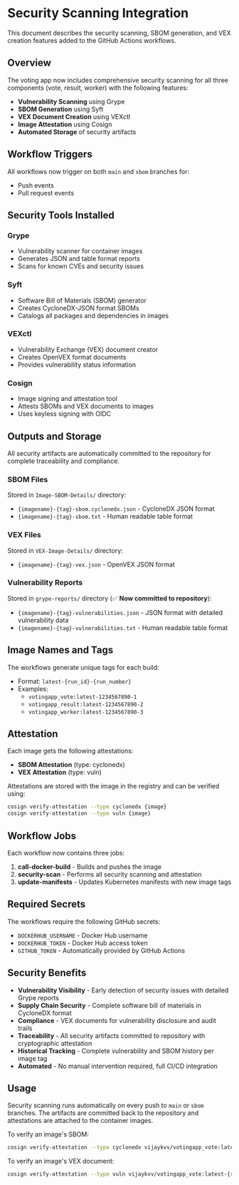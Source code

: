 # Security Scanning Integration

This document describes the security scanning, SBOM generation, and VEX creation features added to the GitHub Actions workflows.

## Overview

The voting app now includes comprehensive security scanning for all three components (vote, result, worker) with the following features:

- **Vulnerability Scanning** using Grype
- **SBOM Generation** using Syft  
- **VEX Document Creation** using VEXctl
- **Image Attestation** using Cosign
- **Automated Storage** of security artifacts

## Workflow Triggers

All workflows now trigger on both `main` and `sbom` branches for:
- Push events
- Pull request events

## Security Tools Installed

### Grype
- Vulnerability scanner for container images
- Generates JSON and table format reports
- Scans for known CVEs and security issues

### Syft
- Software Bill of Materials (SBOM) generator
- Creates CycloneDX-JSON format SBOMs
- Catalogs all packages and dependencies in images

### VEXctl
- Vulnerability Exchange (VEX) document creator
- Creates OpenVEX format documents
- Provides vulnerability status information

### Cosign
- Image signing and attestation tool
- Attests SBOMs and VEX documents to images
- Uses keyless signing with OIDC

## Outputs and Storage

All security artifacts are automatically committed to the repository for complete traceability and compliance.

### SBOM Files
Stored in `Image-SBOM-Details/` directory:
- `{imagename}-{tag}-sbom.cyclonedx.json` - CycloneDX JSON format
- `{imagename}-{tag}-sbom.txt` - Human readable table format

### VEX Files  
Stored in `VEX-Image-Details/` directory:
- `{imagename}-{tag}-vex.json` - OpenVEX JSON format

### Vulnerability Reports
Stored in `grype-reports/` directory (✅ **Now committed to repository**):
- `{imagename}-{tag}-vulnerabilities.json` - JSON format with detailed vulnerability data
- `{imagename}-{tag}-vulnerabilities.txt` - Human readable table format

## Image Names and Tags

The workflows generate unique tags for each build:
- Format: `latest-{run_id}-{run_number}`
- Examples:
  - `votingapp_vote:latest-1234567890-1`
  - `votingapp_result:latest-1234567890-2` 
  - `votingapp_worker:latest-1234567890-3`

## Attestation

Each image gets the following attestations:
- **SBOM Attestation** (type: cyclonedx)
- **VEX Attestation** (type: vuln)

Attestations are stored with the image in the registry and can be verified using:
```bash
cosign verify-attestation --type cyclonedx {image}
cosign verify-attestation --type vuln {image}
```

## Workflow Jobs

Each workflow now contains three jobs:

1. **call-docker-build** - Builds and pushes the image
2. **security-scan** - Performs all security scanning and attestation
3. **update-manifests** - Updates Kubernetes manifests with new image tags

## Required Secrets

The workflows require the following GitHub secrets:
- `DOCKERHUB_USERNAME` - Docker Hub username
- `DOCKERHUB_TOKEN` - Docker Hub access token
- `GITHUB_TOKEN` - Automatically provided by GitHub Actions

## Security Benefits

- **Vulnerability Visibility** - Early detection of security issues with detailed Grype reports
- **Supply Chain Security** - Complete software bill of materials in CycloneDX format
- **Compliance** - VEX documents for vulnerability disclosure and audit trails
- **Traceability** - All security artifacts committed to repository with cryptographic attestation
- **Historical Tracking** - Complete vulnerability and SBOM history per image tag
- **Automated** - No manual intervention required, full CI/CD integration

## Usage

Security scanning runs automatically on every push to `main` or `sbom` branches. The artifacts are committed back to the repository and attestations are attached to the container images.

To verify an image's SBOM:
```bash
cosign verify-attestation --type cyclonedx vijaykvv/votingapp_vote:latest-{run_id}-{run_number}
```

To verify an image's VEX document:
```bash
cosign verify-attestation --type vuln vijaykvv/votingapp_vote:latest-{run_id}-{run_number}
```
